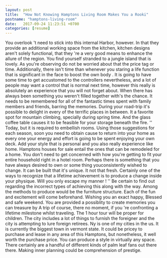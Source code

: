 ```yaml
---
layout: post
title:  "How Not Knowing Hamptons Living Room Makes You a Rooki"
postname: "hamptons-living-room"
date:   2017-09-24 11:23:51 +0700
categories: [resume]
---
```

You overlook 't need to stick into this internal Harbor, however. In that they provide an additional working space from the kitchen, kitchen designs aren't solely functional, that they 're a very good means to enhance the allure of the region. You find yourself stranded to a jungle island that is lovely. As you're observing do not be worried about that the price tag or time. Additionally, there isn't time than whenever you staring a life function that is significant in the face to boost the own body . It is going to have some time to get accustomed to the controllers nevertheless, and a lot of people may want a control that is normal next time, however this really is absolutely an experience that you will not forget about. When there has always been something you weren't filled together with's the chance. It needs to be remembered for all of the fantastic times spent with family members and friends, barring the memories. During your road-trip it's possible to delight in every of the terrific places in between. It a favorite spot for mountain climbing, specially during spring time. And the glass coffee table causes it to be feasible for your storage beneath the fire. '' Today, but it is required to embellish rooms. Using those suggestions for each season, soon you need to obtain cause to return into your home as every one your energy and effort is going to be spent enjoying your own deck. Add your style that is personal and you also really experience like home. Hamptons houses for sale entail the ones that can be remodeled for a home. You don't need to get concerned with how you're getting to fit your entire household right in a hotel room. Perhaps there is something that you have always desired to own or some thing youconsistently wished to change. It can be built that it's unique. It not that fresh. Certainly one of the ways to recognize that a lifetime achievement is to produce a change inside your physique. Will you only escape my manner ! '' Be certain to find out regarding the incorrect types of achieving this along with the way. Among the methods to produce would be the furniture structure. Each of the fun and excitement will come beforehand. Wishing you an exact happy, Blessed and safe weekend. You are provided a possiblity to create memories you can treasure by A trip of course, there no moment, if you 're confronting a lifetime milestone whilst traveling. The 1 hour tour will be proper for children. The city includes a lot of things to furnish the foreigner and the city is attempting to lure foreign retirees. Ny is one of my cities in the us. It is currently the biggest town in vermont state. It could be pricey to purchase and lease in any area of this Hamptons, but nonetheless, it well worth the purchase price. You can produce a style in virtually any space. There certainly are a handful of different kinds of palm leaf fans out there there. Making inner planning could be comprehension of prestige.
